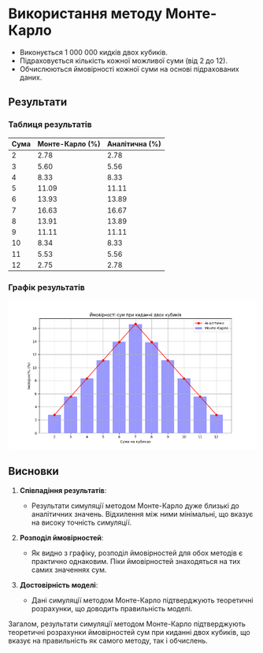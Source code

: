 # Використання методу Монте-Карло


   - Виконується 1 000 000 кидків двох кубиків.
   - Підраховується кількість кожної можливої суми (від 2 до 12).
   - Обчислюються ймовірності кожної суми на основі підрахованих даних.

## Результати

### Таблиця результатів

| Сума | Монте-Карло (%) | Аналітична (%) |
|------|-----------------|----------------|
| 2    | 2.78            | 2.78           |
| 3    | 5.60            | 5.56           |
| 4    | 8.33            | 8.33           |
| 5    | 11.09           | 11.11          |
| 6    | 13.93           | 13.89          |
| 7    | 16.63           | 16.67          |
| 8    | 13.91           | 13.89          |
| 9    | 11.11           | 11.11          |
| 10   | 8.34            | 8.33           |
| 11   | 5.53            | 5.56           |
| 12   | 2.75            | 2.78           |

### Графік результатів

![alt text](Figure_1.png)

## Висновки

1. **Співпадіння результатів**:
   - Результати симуляції методом Монте-Карло дуже близькі до аналітичних значень. Відхилення між ними мінімальні, що вказує на високу точність симуляції.
   
2. **Розподіл ймовірностей**:
   - Як видно з графіку, розподіл ймовірностей для обох методів є практично однаковим. Піки ймовірностей знаходяться на тих самих значеннях сум.

3. **Достовірність моделі**:
   - Дані симуляції методом Монте-Карло підтверджують теоретичні розрахунки, що доводить правильність моделі.

Загалом, результати симуляції методом Монте-Карло підтверджують теоретичні розрахунки ймовірностей сум при киданні двох кубиків, що вказує на правильність як самого методу, так і обчислень.
